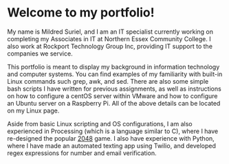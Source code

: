 # Welcome to my portfolio!

My name is Mildred Suriel, and I am an IT specialist currently working on completing my Associates in IT at Northern Essex Community College. I also work at Rockport Technology Group Inc, providing IT support to the companies we service.

This portfolio is meant to display my background in information technology and computer systems. You can find examples of my familiarity with built-in Linux commands such grep, awk, and sed. There are also some simple bash scripts I have written for previous assignments, as well as instructions on how to configure a centOS server within VMware and how to configure an Ubuntu server on a Raspberry Pi. All of the above details can be located on my Linux page.

Aside from basic Linux scripting and OS configurations, I am also experienced in Processing (which is a language similar to C), where I have re-designed the popular [2048](mildredsuriel.github.io/2048) game. I also have experience with Python, where I have made an automated texting app using Twilio, and developed regex expressions for number and email verification.

